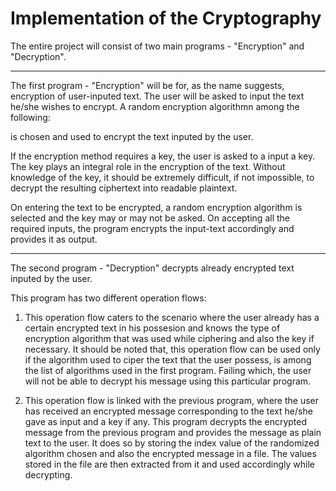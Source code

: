 <h1> Implementation of the Cryptography </h1>


The entire project  will consist of two main programs - "Encryption" and "Decryption".

----------------

The first program - "Encryption" will be for, as the name suggests, encryption of user-inputed text.
The user will be asked to input the text he/she wishes to encrypt. A random encryption algorithmn among the following:

is chosen and used to encrypt the text inputed by the user.

If the encryption method requires a key, the user is asked to a input a key. The key plays an integral role in the encryption of the text. Without knowledge of the key, it should be extremely difficult, if not impossible, to decrypt the resulting ciphertext into readable plaintext.

On entering the text to be encrypted, a random encryption algorithm is selected and the key may or may not be asked. On accepting all the required inputs, the program encrypts the input-text accordingly and provides it as output. 

------

The second program - "Decryption" decrypts already encrypted text inputed by the user. 

This program has two different operation flows: 

1. This operation flow caters to the scenario where the user already has a certain encrypted text in his possesion and knows the type of encryption algorithm that was used while ciphering and also the key if necessary. It should be noted that, this operation flow can be used only if the algorithm used to ciper the text that the user possess, is among the list of algorithms used in the first program. Failing which, the user will not be able to decrypt his message using this particular program.  

2. This operation flow is linked with the previous program, where the user has received an encrypted message corresponding to the text he/she gave as input and a key if any. This program decrypts the encrypted message from the previous program and provides the message as plain text to the user. It does so by storing the index value of the randomized algorithm chosen and also the encrypted message in a file. The values stored in the file are then extracted from it and used accordingly while decrypting.
                                                                          

